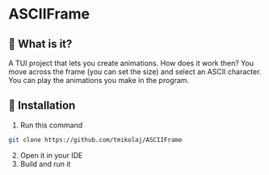 # ASCIIFrame

## 🤔 What is it?

A TUI project that lets you create animations. How does it work then?
You move across the frame (you can set the size) and select an ASCII character.
You can play the animations you make in the program.

## 🚀 Installation

1. Run this command
```bash
git clone https://github.com/tmikolaj/ASCIIFrame
```
2. Open it in your IDE
3. Build and run it